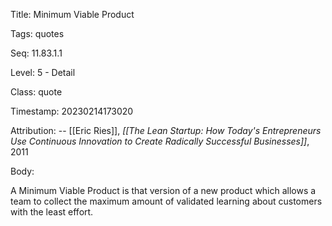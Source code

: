 Title:  Minimum Viable Product

Tags:   quotes

Seq:    11.83.1.1

Level:  5 - Detail

Class:  quote

Timestamp: 20230214173020

Attribution: -- [[Eric Ries]], *[[The Lean Startup: How Today's Entrepreneurs Use Continuous Innovation to Create Radically Successful Businesses]]*, 2011

Body:

A Minimum Viable Product is that version of a new product which allows a team to collect the maximum amount of validated learning about customers with the least effort.


